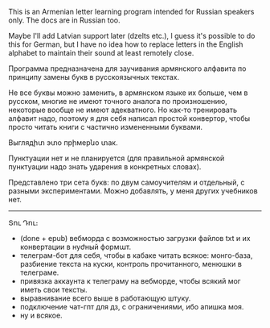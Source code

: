 This is an Armenian letter learning program intended for Russian speakers only. The docs are in Russian too.

Maybe I'll add Latvian support later (dzelts etc.), I guess it's possible to do this for German, but I have no idea how to replace letters in the English alphabet to maintain their sound at least remotely close.

Программа предназначена для заучивания армянского алфавита по принципу замены букв в русскоязычных текстах.

Не все буквы можно заменить, в армянском языке их больше, чем в русском, многие не имеют точного аналога по произношению, некоторые вообще не имеют адекватного. Но как-то тренировать алфавит надо, поэтому я для себя написал простой конвертор, чтобы просто читать книги с частично измененными буквами.

Выглядիտ эտо прիмерնо տак.

Пунктуации нет и не планируется (для правильной армянской пунктуации надо знать ударения в конкретных словах).

Представлено три сета букв: по двум самоучителям и отдельный, с разными экспериментами. Можно добавлять, у меня других учебников нет.

----

Տու Դու։

- (done + epub) вебморда с возможностью загрузки файлов txt и их конвертации в нуժный формաт.
- телеграм-бот для себя, чтобы в кабаке читать всякое: монго-база, разбиение текста на куски, контроль прочитанного, менюшки в телеграме.
- привязка аккаунта к телеграму на вебморде, чтобы всякий мог иметь свои тексты.
- выравнивание всего выше в работающую штуку.
- подключение чат-гпт для дз, с ограничениями, ибо апишка моя.
- ну и всякое.
